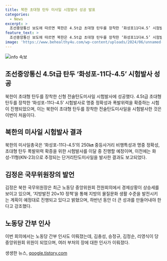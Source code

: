 ```yaml
---
title: 북한 초대형 탄두 미사일 시험발사 성공 발표
categories:
  - News
excerpt: >
  조선중앙통신 보도에 따르면 북한은 4.5t급 초대형 탄두를 장착한 ‘화성포11다4.5’ 시험발사에 성공했다고 밝혀, 초대형 탄두의 폭발위력을 확증하기 위한 시험을 예고했다. 김정은 북한 국무위원장은 전원회의에서 경제 성과에 대한 만족감을 표명하며, ‘지방발전 20×10 정책’을 홍보했다. 또한 미사일총국은 이달 중 초대형 탄두 폭발위력 확증을 위한 시험을 진행할 예정이라고 밝혔다.
feature_text: >
  조선중앙통신 보도에 따르면 북한은 4.5t급 초대형 탄두를 장착한 ‘화성포11다4.5’ 시험발사에 성공했다고 밝혀, 초대형 탄두의 폭발위력을 확증하기 위한 시험을 예고했다. 김정은 북한 국무위원장은 전원회의에서 경제 성과에 대한 만족감을 표명하며, ‘지방발전 20×10 정책’을 홍보했다. 또한 미사일총국은 이달 중 초대형 탄두 폭발위력 확증을 위한 시험을 진행할 예정이라고 밝혔다.
image: 'https://www.behealthy4u.com/wp-content/uploads/2024/06/unnamed-file.png'
---
```


<p><img src="https://www.behealthy4u.com/wp-content/uploads/2024/06/unnamed-file.png" alt="info 속보" /></p>

<h2 data-ke-size="size26">조선중앙통신 4.5t급 탄두 ‘화성포-11다-4.5’ 시험발사 성공</h2>

<p data-ke-size="size16">북한이 초대형 탄두를 장착한 신형 전술탄도미사일 시험발사에 성공했다. 4.5t급 초대형 탄두를 장착한 ‘화성포-11다-4.5’ 시험발사로 명중 정확성과 폭발위력을 확증하는 시험이 진행되었으며, 이는 북한이 초대형 탄두를 장착한 전술탄도미사일을 시험발사한 것은 이번이 처음이다.</p>

<h2 data-ke-size="size26">북한의 미사일 시험발사 결과</h2>

<p data-ke-size="size16">북한의 미사일총국은 ‘화성포-11다-4.5’의 250㎞ 중등사거리 비행특성과 명중 정확성, 초대형 탄두 폭발위력 확증을 위한 시험발사를 이달 중 진행할 예정이며, 이전에는 화성-11형(KN-23)으로 추정되는 단거리탄도미사일을 발사한 결과도 보고되었다.</p>

<h2 data-ke-size="size26">김정은 국무위원장의 발언</h2>

<p data-ke-size="size16">김정은 북한 국무위원장은 최근 노동당 중앙위원회 전원회의에서 경제상황이 상승세를 보이고 있으며, ‘지방발전 20×10 정책’을 통해 지방의 물질문화 생활 수준을 발전시키는 계획이 예정대로 진행되고 있다고 밝혔으며, 하반년 동안 더 큰 성과를 만들어내야 한다고 강조했다.</p>

<h2 data-ke-size="size26">노동당 간부 인사</h2>

<p data-ke-size="size16">이번 회의에서는 노동당 간부 인사도 이뤄졌는데, 김충성, 승정규, 김정순, 리영식이 당 중앙위원회 위원이 되었으며, 여러 부처의 장에 대한 인사가 이뤄졌다.</p>
생생한 뉴스, <a href="https://qoogle.tistory.com" rel="dofollow">qoogle.tistory.com</a>


